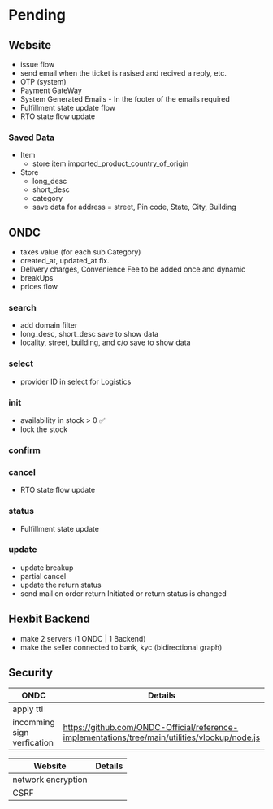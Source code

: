 # Pending

## Website

- issue flow
- send email when the ticket is rasised and recived a reply, etc.
- OTP (system)
- Payment GateWay
- System Generated Emails - In the footer of the emails required
- Fulfillment state update flow
- RTO state flow update

### Saved Data

- Item
  - store item imported_product_country_of_origin
- Store
  - long_desc
  - short_desc
  - category
  - save data for address = street, Pin code, State, City, Building

## ONDC

- taxes value (for each sub Category)
- created_at, updated_at fix.
- Delivery charges, Convenience Fee to be added once and dynamic
- breakUps
- prices flow

### search

- add domain filter
- long_desc, short_desc save to show data
- locality, street, building, and c/o save to show data

### select

- provider ID in select for Logistics

### init

- availability in stock > 0 ✅
- lock the stock

### confirm

### cancel

- RTO state flow update

### status

- Fulfillment state update

### update

- update breakup
- partial cancel
- update the return status
- send mail on order return Initiated or return status is changed

## Hexbit Backend

- make 2 servers (1 ONDC | 1 Backend)
- make the seller connected to bank, kyc (bidirectional graph)

## Security

| ONDC                       | Details                                                                                        |
| -------------------------- | ---------------------------------------------------------------------------------------------- |
| apply ttl                  |                                                                                                |
| incomming sign verfication | https://github.com/ONDC-Official/reference-implementations/tree/main/utilities/vlookup/node.js |

| Website            | Details |
| ------------------ | ------- |
| network encryption |         |
| CSRF               |         |
